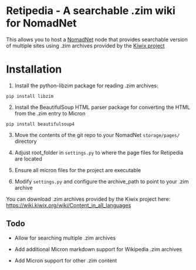 
# Retipedia - A searchable .zim wiki for NomadNet

This allows you to host a [NomadNet](https://github.com/markqvist/NomadNet) node that provides searchable version of multiple sites using .zim archives provided by the [Kiwix project](https://wiki.kiwix.org/wiki/Content_in_all_languages)

# Installation
1. Install the python-libzim package for reading .zim archives:

 `pip install libzim`
    

2. Install the BeautifulSoup HTML parser package for converting the HTML from the .zim entry to Micron

 `pip install beautifulsoup4`

3. Move the contents of the git repo to your NomadNet `storage/pages/` directory

4. Adjust root_folder in `settings.py` to where the page files for Retipedia are located

5. Ensure all micron files for the project are executable 

6. Modify `settings.py` and configure the archive_path to point to your .zim archive

You can download .zim archives provided by the Kiwix project here:
https://wiki.kiwix.org/wiki/Content_in_all_languages





## Todo

- Allow for searching multiple .zim archives

- Add additional Micron markdown support for Wikipedia .zim archives

- Add Micron support for other .zim content

